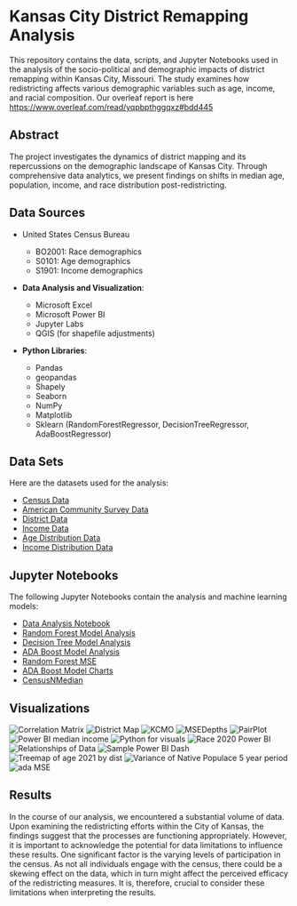 # Kansas City District Remapping Analysis

This repository contains the data, scripts, and Jupyter Notebooks used in the analysis of the socio-political and demographic impacts of district remapping within Kansas City, Missouri. The study examines how redistricting affects various demographic variables such as age, income, and racial composition. 
Our overleaf report is here https://www.overleaf.com/read/yqpbpthggqxz#bdd445 

## Abstract

The project investigates the dynamics of district mapping and its repercussions on the demographic landscape of Kansas City. Through comprehensive data analytics, we present findings on shifts in median age, population, income, and race distribution post-redistricting.

## Data Sources

- United States Census Bureau
  - BO2001: Race demographics
  - S0101: Age demographics
  - S1901: Income demographics

- **Data Analysis and Visualization**:
  - Microsoft Excel
  - Microsoft Power BI
  - Jupyter Labs
  - QGIS (for shapefile adjustments)

- **Python Libraries**:
  - Pandas
  - geopandas
  - Shapely
  - Seaborn
  - NumPy
  - Matplotlib
  - Sklearn (RandomForestRegressor, DecisionTreeRegressor, AdaBoostRegressor)
## Data Sets

Here are the datasets used for the analysis:

- [Census Data](./census_data.csv)
- [American Community Survey Data](.//2015-2019_American_Community_Survey_Detailed_Census_Tract_Data.csv)
- [District Data](./updated_districts_cleaned.csv)
- [Income Data](./b02000.xlsx)
- [Age Distribution Data](./s0101.xlsx)
- [Income Distribution Data](./s1901.xlsx)

## Jupyter Notebooks

The following Jupyter Notebooks contain the analysis and machine learning models:

- [Data Analysis Notebook](./CensusMedian.ipynb)
- [Random Forest Model Analysis](./RandomForest.ipynb)
- [Decision Tree Model Analysis](./DecisionTree.ipynb)
- [ADA Boost Model Analysis](./adafinal.ipynb)
- [Random Forest MSE](./randomforestmse.ipynb)
- [ADA Boost Model Charts](./ADA%20Charts.ipynb)
- [CensusNMedian](./CensusMedian.ipynb)


## Visualizations

![Correlation Matrix](/Correlation%20Matrix.png)
![District Map](/District%20Map.png)
![KCMO](/KCMO.png)
![MSEDepths](/MSEDepths.png)
![PairPlot](/PairPlot.png)
![Power BI median income](/Power%20BI%20median%20income.png)
![Python for visuals](/Python%20for%20visuals.png)
![Race 2020 Power BI](/Race%202020%20Power%20BI.png)
![Relationships of Data](/Relationships%20of%20Data.png)
![Sample Power BI Dash](/Sample%20Power%20BI%20Dash.png)
![Treemap of age 2021 by dist](/Treemap%20of%20age%202021%20by%20dist.png)
![Variance of Native Populace 5 year period](/Variance%20of%20Native%20Populace%205%20year%20period.png)
![ada MSE](/ada%20MSE.png)

## Results
In the course of our analysis, we encountered a substantial volume of data. Upon examining the redistricting efforts within the City of Kansas, the findings suggest that the processes are functioning appropriately. However, it is important to acknowledge the potential for data limitations to influence these results. One significant factor is the varying levels of participation in the census. As not all individuals engage with the census, there could be a skewing effect on the data, which in turn might affect the perceived efficacy of the redistricting measures. It is, therefore, crucial to consider these limitations when interpreting the results.
